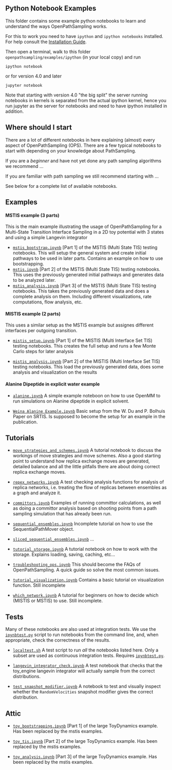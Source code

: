 ## Python Notebook Examples
This folder contains some example python notebooks to learn and understand
the ways OpenPathSampling works.

For this to work you need to have `ipython` and `ipython notebooks`
installed. For help consult the [Installation
Guide](http://ipython.org/install.html).

Then open a terminal, walk to this folder
`openpathsampling/examples/ipython` (in your local copy) and run
```
ipython notebook
```
or for version 4.0 and later
```
jupyter notebook
```
Note that starting with version 4.0 "the big split" the server running
notebooks in kernels is separated from the actual ipython kernel, hence you
run jupyter as the server for notebooks and need to have ipython installed
in addition.

## Where should I start

There are a lot of different notebooks in here explaining (almost) every
aspect of OpenPathSampling (OPS). There are a few typical notebooks to start
with depending on your knowledge about PathSampling. 

If you are a _beginner_ and have not yet done any path sampling algorithms
we recommend ...

If you are familiar with path sampling we still recommend starting with ...

See below for a complete list of available notebooks.

## Examples

#### MSTIS example (3 parts)

This is the main example illustrating the usage of OpenPathSampling for a
Multi-State Transition Interface Sampling in a 2D toy potential with 3
states and using a simple Langevin integrator


- [`mstis_bootstrap.ipynb`](http://github.com/choderalab/openpathsampling/blob/master/examples/ipython/mstis_bootstrap.ipynb)
    [Part 1] of the MSTIS (Multi State TIS) testing notebooks. This will
    setup the general system and create initial pathways to be used in later
    parts. Contains an example on how to use bootstrapping.
- [`mstis.ipynb`](http://github.com/choderalab/openpathsampling/blob/master/examples/ipython/mstis.ipynb)
    [Part 2] of the MSTIS (Multi State TIS) testing notebooks. This uses the
    previously generated initial pathways and generates data to be analyzed
    later.
- [`mstis_analysis.ipynb`](http://github.com/choderalab/openpathsampling/blob/master/examples/ipython/mstis_analysis.ipynb)
    [Part 3] of the MSTIS (Multi State TIS) testing notebooks. This takes
    the previously generated data and does a complete analysis on them.
    Including different visualizations, rate computations, flow analysis,
    etc.

#### MISTIS example (2 parts)

This uses a similar setup as the MSTIS example but assignes different
interfaces per outgoing transition. 

- [`mistis_setup.ipynb`](http://github.com/choderalab/openpathsampling/blob/master/examples/ipython/mistis_setup.ipynb)
    [Part 1] of the MISTIS (Multi Interface Set TIS) testing notebooks. This
    creates the full setup and runs a few Monte Carlo steps for later
    analysis

- [`mistis_analysis.ipynb`](http://github.com/choderalab/openpathsampling/blob/master/examples/ipython/mistis_analysis.ipynb)
    [Part 2] of the MISTIS (Multi Interface Set TIS) testing notebooks. This
    load the previously generated data, does some analysis and visualization
    on the results 

#### Alanine Dipeptide in explicit water example

- [`alanine.ipynb`](http://github.com/choderalab/openpathsampling/blob/master/examples/ipython/alanine.ipynb)
    A simple example noteboon on how to use OpenMM to run simulations on
    Alanine dipeptide in explicit solvent.

- [`Weina Alanine Example.ipynb`](http://github.com/choderalab/openpathsampling/blob/master/examples/ipython/Weina%20Alanine%20Example.ipynb)
    Basic setup from the W. Du and P. Bolhuis Paper on SRTIS. Is supposed to
    become the setup for an example in the publication.

## Tutorials

-  [`move_strategies_and_schemes.ipynb`](http://github.com/choderalab/openpathsampling/blob/master/examples/ipython/move_strategies_and_schemes.ipynb)
    A tutorial notebook to discuss the workings of move strategies and move
    schemes. Also a good starting point to understand how replica exchange
    moves are generated, detailed balance and all the little pitfalls there
    are about doing correct replica exchange moves.

- [`repex_networks.ipynb`](http://github.com/choderalab/openpathsampling/blob/master/examples/ipython/repex_networks.ipynb)
    A test checking analysis functions for analysis of replica networks,
    i.e. treating the flow of replicas between ensembles as a graph and
    analyze it.

- [`committors.ipynb`](http://github.com/choderalab/openpathsampling/blob/master/examples/ipython/committors.ipynb)
    Examples of running committor calculations, as well as doing a committor
    analysis based on shooting points from a path sampling simulation that
    has already been run.

- [`sequential_ensembles.ipynb`](http://github.com/choderalab/openpathsampling/blob/master/examples/ipython/sequential_ensembles.ipynb)
    Incomplete tutorial on how to use the SequentialPathMover object.

- [`sliced_sequential_ensembles.ipynb`](http://github.com/choderalab/openpathsampling/blob/master/examples/ipython/sliced_sequential_ensembles.ipynb)
    ...

- [`tutorial_storage.ipynb`](http://github.com/choderalab/openpathsampling/blob/master/examples/ipython/tutorial_storage.ipynb)
    A tutorial notebook on how to work with the storage. Explains loading,
    saving, caching, etc...

- [`troubleshooting_ops.ipynb`](http://github.com/choderalab/openpathsampling/blob/master/examples/ipython/troubleshooting_ops.ipynb)
    This should become the FAQs of OpenPathSampling. A quick guide so solve
    the most common issues.

- [`tutorial_visualization.ipynb`](http://github.com/choderalab/openpathsampling/blob/master/examples/ipython/tutorial_visualization.ipynb)
    Contains a basic tutorial on visualization function. Still incomplete

- [`which_network.ipynb`](http://github.com/choderalab/openpathsampling/blob/master/examples/ipython/which_network.ipynb)
    A tutorial for beginners on how to decide which (MISTIS or MSTIS) to
    use. Still incomplete.

## Tests

Many of these notebooks are also used at integration tests. We use the
[`ipynbtest.py`](http://github.com/jhprinz/ipynb-test) script to run
notebooks from the command line, and, when appropriate, check the
correctness of the results.

- [`localtest.sh`](http://github.com/choderalab/openpathsampling/blob/master/examples/ipython/localtest.sh)
    A test script to run *all* the notebooks listed here. Only a subset are
    used as continuous integration tests. Requires
    [`ipynbtest.py`](http://github.com/jhprinz/ipynb-test).

- [`langevin_integrator_check.ipynb`](http://github.com/choderalab/openpathsampling/blob/master/examples/ipython/langevin_integrator_check.ipynb)
    A test notebook that checks that the toy_engine langevin integrator will
    actually sample from the correct distributions.

- [`test_snapshot_modifier.ipynb`](http://github.com/choderalab/openpathsampling/blob/master/examples/ipython/test_snapshot_modifier.ipynb)
    A notebook to test and visually inspect whether the `RandomVelocities`
    snapshot modifier gives the correct distribution.

## Attic

- [`toy_bootstrapping.ipynb`](http://github.com/choderalab/openpathsampling/blob/master/examples/ipython/toy_bootstrapping.ipynb)
    [Part 1] of the large ToyDynamics example. Has been replaced by the mstis examples.

- [`toy_tis.ipynb`](http://github.com/choderalab/openpathsampling/blob/master/examples/ipython/toy_tis.ipynb)
    [Part 2] of the large ToyDynamics example. Has been replaced by the mstis examples.

- [`toy_analysis.ipynb`](http://github.com/choderalab/openpathsampling/blob/master/examples/ipython/toy_analysis.ipynb)
    [Part 3] of the large ToyDynamics example. Has been replaced by the mstis examples.


